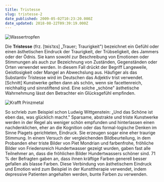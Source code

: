 ```yaml
---
title: Tristesse
slug: tristesse-2
date_published: 2009-05-02T10:23:20.000Z
date_updated: 2018-08-22T09:39:19.000Z
---
```


![Wassertropfen](//picdump.thafaker.de/upload.wikimedia.org/wikipedia/commons/b/bd/Water_drop_animation_enhanced_small.gif)

Die **Tristesse** (frz. [tʀisˈtɛs] „Trauer; Traurigkeit") bezeichnet ein Gefühl oder einen ästhetischen Eindruck der Traurigkeit, der Trübseligkeit, des Jammers oder der Ödnis. Sie kann sowohl zur Beschreibung von Emotionen oder Stimmungen als auch zur Bezeichnung von Zuständen, Gegenständen oder Orten verwendet werden. In diesem Fall drückt der Begriff Langeweile, Geistlosigkeit oder Mangel an Abwechslung aus. Häufiger als das Substantiv Tristesse wird im Deutschen das Adjektiv trist verwendet. [Schnitt] Kunstwerke gelten dann als schön, wenn sie facettenreich, reichhaltig und sinnstiftend sind. Eine solche „schöne" ästhetische Wahrnehmung lässt den Betrachter ein Glücksgefühl empfinden.

![Krafft Prinzmetal](//picdump.thafaker.de/upload.wikimedia.org/show/thumb/3z0el.jpg)

So schrieb zum Beispiel schon Ludwig Wittgenstein: „Und das Schöne ist eben das, was glücklich macht." Sparsame, abstrakte und triste Kunstwerke werden in der Regel als weniger schön empfunden und hinterlassen einen nachdenklichen, eher an die Kognition oder das formal-logische Denken im Sinne Piagets gerichteten, Eindruck. Sie erzeugen sogar eine eher traurige Stimmung. In einem Versuch der vergleichenden Bildbeurteilung, in dem Probanden eher triste Bilder von Piet Mondrian und farbenfrohe, fröhliche Bilder von Friedensreich Hundertwasser gezeigt wurden, gaben fast alle Teilnehmer an, dass die fröhlichen Bilder Hundertwassers schöner sind. 71 % der Befragten gaben an, dass ihnen kräftige Farben generell besser gefallen als blasse Farben. Diese Verbindung von ästhetischem Eindruck und Emotion wird zum Beispiel in der Kunsttherapie verwendet, indem depressive Patienten angehalten werden, bunte Farben zu verwenden.
